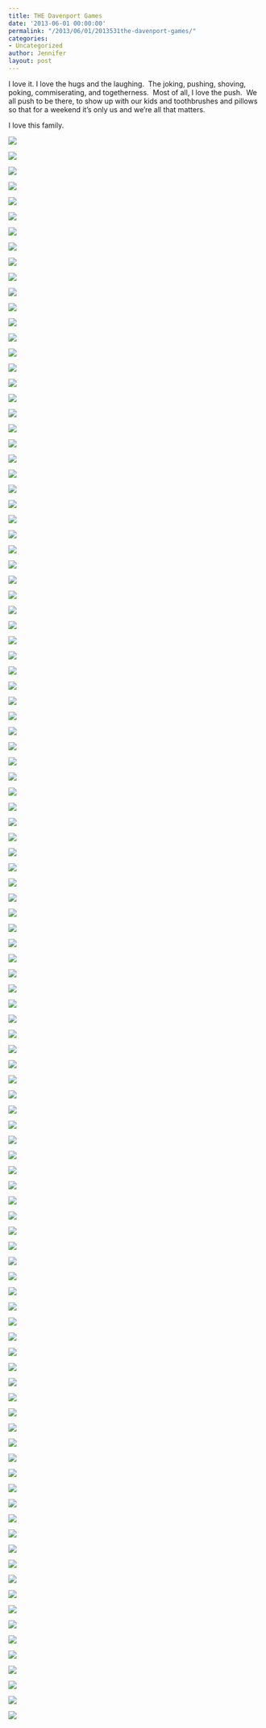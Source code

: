 ```yaml
---
title: THE Davenport Games
date: '2013-06-01 00:00:00'
permalink: "/2013/06/01/2013531the-davenport-games/"
categories:
- Uncategorized
author: Jennifer
layout: post
---
```


I love it. I love the hugs and the laughing. &nbsp;The joking, pushing, shoving, poking, commiserating, and togetherness. &nbsp;Most of all, I love the push. &nbsp;We all push to be there, to show up with our kids and toothbrushes and pillows so that for a weekend it&#8217;s only us and we&#8217;re all that matters.

I love this family.

<div class="image-gallery-wrapper">
  <p>
    <img src="http://static1.squarespace.com/static/50db6bb3e4b015296cd43789/50dfa5b1e4b0dc6320e0b5ea/51b52d77e4b0797e33009b0d/1370828156822/P5260597.JPG" />
  </p>

  <p>
    <img src="http://static1.squarespace.com/static/50db6bb3e4b015296cd43789/50dfa5b1e4b0dc6320e0b5ea/51ade4cae4b08dbef90ab476/1370350800635/967211_10201377729154892_1607598944_o.jpg" />
  </p>

  <p>
    <img src="http://static1.squarespace.com/static/50db6bb3e4b015296cd43789/50dfa5b1e4b0dc6320e0b5ea/51adefb3e4b0be3c52dba928/1370353587887/images.jpeg" />
  </p>

  <p>
    <img src="http://static1.squarespace.com/static/50db6bb3e4b015296cd43789/50dfa5b1e4b0dc6320e0b5ea/51a90d15e4b0c88fb1ff5d77/1370033441867/2013-05-25+10.25.45.jpg.45.jpg?format=original" />
  </p>

  <p>
    <img src="http://static1.squarespace.com/static/50db6bb3e4b015296cd43789/50dfa5b1e4b0dc6320e0b5ea/51a90d59e4b0144f85a209ef/1370050293713/2013-05-25+11.16.24.jpg.24.jpg?format=original" />
  </p>

  <p>
    <img src="http://static1.squarespace.com/static/50db6bb3e4b015296cd43789/50dfa5b1e4b0dc6320e0b5ea/51a90db0e4b0c88fb1ff5e32/1370050464429/2013-05-25+11.20.37.jpg.37.jpg?format=original" />
  </p>

  <p>
    <img src="http://static1.squarespace.com/static/50db6bb3e4b015296cd43789/50dfa5b1e4b0dc6320e0b5ea/51a90e14e4b08b27fbbe5938/1370096374161/2013-05-25+11.22.59.jpg.59.jpg?format=original" />
  </p>

  <p>
    <img src="http://static1.squarespace.com/static/50db6bb3e4b015296cd43789/50dfa5b1e4b0dc6320e0b5ea/51a90e40e4b0687273e30825/1370033741976/2013-05-25+11.27.27.jpg.27.jpg?format=original" />
  </p>

  <p>
    <img src="http://static1.squarespace.com/static/50db6bb3e4b015296cd43789/50dfa5b1e4b0dc6320e0b5ea/51c269b0e4b0c2b46f4d56be/1371695549302/2013-05-25+13.16.10.jpg.10.jpg?format=original" />
  </p>

  <p>
    <img src="http://static1.squarespace.com/static/50db6bb3e4b015296cd43789/50dfa5b1e4b0dc6320e0b5ea/51a90eade4b08b27fbbe5c7e/1370033851112/2013-05-25+13.16.43.jpg.43.jpg?format=original" />
  </p>

  <p>
    <img src="http://static1.squarespace.com/static/50db6bb3e4b015296cd43789/50dfa5b1e4b0dc6320e0b5ea/51a90e79e4b02509ec244cf4/1370033793960/2013-05-25+11.36.35.jpg.35.jpg?format=original" />
  </p>

  <p>
    <img src="http://static1.squarespace.com/static/50db6bb3e4b015296cd43789/50dfa5b1e4b0dc6320e0b5ea/51a90cdee4b02f202603ea2d/1370050067423/2013-05-24+17.45.11.jpg.11.jpg?format=original" />
  </p>

  <p>
    <img src="http://static1.squarespace.com/static/50db6bb3e4b015296cd43789/50dfa5b1e4b0dc6320e0b5ea/51a90cb6e4b0a554a7731533/1370033346841/2013-05-24+16.50.31.jpg.31.jpg?format=original" />
  </p>

  <p>
    <img src="http://static1.squarespace.com/static/50db6bb3e4b015296cd43789/50dfa5b1e4b0dc6320e0b5ea/51a90c9de4b05f6bb2452a03/1370049877529/2013-05-24+17.45.02.jpg.02.jpg?format=original" />
  </p>

  <p>
    <img src="http://static1.squarespace.com/static/50db6bb3e4b015296cd43789/50dfa5b1e4b0dc6320e0b5ea/51a90cc8e4b0953aee4bd2b6/1371694637462/2013-05-24+17.02.30.jpg.30.jpg?format=original" />
  </p>

  <p>
    <img src="http://static1.squarespace.com/static/50db6bb3e4b015296cd43789/50dfa5b1e4b0dc6320e0b5ea/51a90f1ee4b080a0192e4e21/1370050699600/2013-05-26+14.34.39.jpg.39.jpg?format=original" />
  </p>

  <p>
    <img src="http://static1.squarespace.com/static/50db6bb3e4b015296cd43789/50dfa5b1e4b0dc6320e0b5ea/51a958b7e4b0d8e626b3e735/1370052792005/941339_10201331039587682_1529556047_n.jpg" />
  </p>

  <p>
    <img src="http://static1.squarespace.com/static/50db6bb3e4b015296cd43789/50dfa5b1e4b0dc6320e0b5ea/51a90fc6e4b07ac5e8bbdc56/1370054656581/2013-05-26+14.44.15.jpg.15.jpg?format=original" />
  </p>

  <p>
    <img src="http://static1.squarespace.com/static/50db6bb3e4b015296cd43789/50dfa5b1e4b0dc6320e0b5ea/51a90f56e4b070cc6c923eac/1370034014611/2013-05-26+14.41.06.jpg.06.jpg?format=original" />
  </p>

  <p>
    <img src="http://static1.squarespace.com/static/50db6bb3e4b015296cd43789/50dfa5b1e4b0dc6320e0b5ea/51a90f64e4b05f6bb2452fc1/1370050891082/2013-05-26+14.41.17.jpg.17.jpg?format=original" />
  </p>

  <p>
    <img src="http://static1.squarespace.com/static/50db6bb3e4b015296cd43789/50dfa5b1e4b0dc6320e0b5ea/51a90fa7e4b02f35a70db048/1370096391216/2013-05-26+14.42.03.jpg.03.jpg?format=original" />
  </p>

  <p>
    <img src="http://static1.squarespace.com/static/50db6bb3e4b015296cd43789/50dfa5b1e4b0dc6320e0b5ea/51a90fe5e4b05f6bb2453046/1370049011047/2013-05-26+14.44.16.jpg.16.jpg?format=original" />
  </p>

  <p>
    <img src="http://static1.squarespace.com/static/50db6bb3e4b015296cd43789/50dfa5b1e4b0dc6320e0b5ea/51a91000e4b05f6bb2453064/1370047102569/2013-05-26+15.03.07.jpg.07.jpg?format=original" />
  </p>

  <p>
    <img src="http://static1.squarespace.com/static/50db6bb3e4b015296cd43789/50dfa5b1e4b0dc6320e0b5ea/51ade55ce4b095d664d99721/1370829262108/963908_10201377715954562_1282919999_o.jpg" />
  </p>

  <p>
    <img src="http://static1.squarespace.com/static/50db6bb3e4b015296cd43789/50dfa5b1e4b0dc6320e0b5ea/51a91042e4b0a554a7731958/1371694711976/2013-05-26+15.39.41.jpg.41.jpg?format=original" />
  </p>

  <p>
    <img src="http://static1.squarespace.com/static/50db6bb3e4b015296cd43789/50dfa5b1e4b0dc6320e0b5ea/51a91056e4b0687273e30f5f/1371694779135/2013-05-26+15.40.28.jpg.28.jpg?format=original" />
  </p>

  <p>
    <img src="http://static1.squarespace.com/static/50db6bb3e4b015296cd43789/50dfa5b1e4b0dc6320e0b5ea/51a9107ee4b070cc6c923fe5/1370034313362/2013-05-26+15.42.17.jpg.17.jpg?format=original" />
  </p>

  <p>
    <img src="http://static1.squarespace.com/static/50db6bb3e4b015296cd43789/50dfa5b1e4b0dc6320e0b5ea/51a91068e4b02f35a70db1dc/1371694845548/2013-05-26+15.40.42.jpg.42.jpg?format=original" />
  </p>

  <p>
    <img src="http://static1.squarespace.com/static/50db6bb3e4b015296cd43789/50dfa5b1e4b0dc6320e0b5ea/51a91018e4b08c2bc46db276/1370048486099/2013-05-26+15.03.12.jpg.12.jpg?format=original" />
  </p>

  <p>
    <img src="http://static1.squarespace.com/static/50db6bb3e4b015296cd43789/50dfa5b1e4b0dc6320e0b5ea/51a90ec8e4b054d2e0977a74/1370095966701/2013-05-25+18.47.25.jpg.25.jpg?format=original" />
  </p>

  <p>
    <img src="http://static1.squarespace.com/static/50db6bb3e4b015296cd43789/50dfa5b1e4b0dc6320e0b5ea/51a91123e4b0a554a7731a4b/1430547646344/2013-05-26+15.51.43.jpg.43.jpg?format=original" />
  </p>

  <p>
    <img src="http://static1.squarespace.com/static/50db6bb3e4b015296cd43789/50dfa5b1e4b0dc6320e0b5ea/51a91110e4b0144f85a20dc9/1371694891571/2013-05-26+15.51.35.jpg.35.jpg?format=original" />
  </p>

  <p>
    <img src="http://static1.squarespace.com/static/50db6bb3e4b015296cd43789/50dfa5b1e4b0dc6320e0b5ea/51a91132e4b02f35a70db2b3/1370034500599/2013-05-26+15.57.25.jpg.25.jpg?format=original" />
  </p>

  <p>
    <img src="http://static1.squarespace.com/static/50db6bb3e4b015296cd43789/50dfa5b1e4b0dc6320e0b5ea/51a9116de4b02509ec244ffa/1370034551926/2013-05-26+16.57.41.jpg.41.jpg?format=original" />
  </p>

  <p>
    <img src="http://static1.squarespace.com/static/50db6bb3e4b015296cd43789/50dfa5b1e4b0dc6320e0b5ea/51a91182e4b02509ec24501b/1370046263961/2013-05-26+17.07.36.jpg.36.jpg?format=original" />
  </p>

  <p>
    <img src="http://static1.squarespace.com/static/50db6bb3e4b015296cd43789/50dfa5b1e4b0dc6320e0b5ea/51ade3f0e4b00693de85770b/1370350581608/976689_10201377752395473_213240308_o.jpg" />
  </p>

  <p>
    <img src="http://static1.squarespace.com/static/50db6bb3e4b015296cd43789/50dfa5b1e4b0dc6320e0b5ea/51a91197e4b054d2e0977dc1/1370829391611/2013-05-26+17.08.07.jpg.07.jpg?format=original" />
  </p>

  <p>
    <img src="http://static1.squarespace.com/static/50db6bb3e4b015296cd43789/50dfa5b1e4b0dc6320e0b5ea/51ade3fce4b0ef57556e6c3c/1370350594798/468450_10201377752235469_280005273_o.jpg" />
  </p>

  <p>
    <img src="http://static1.squarespace.com/static/50db6bb3e4b015296cd43789/50dfa5b1e4b0dc6320e0b5ea/51b52cc5e4b0de8ae9a82818/1370829552722/P5260489.JPG" />
  </p>

  <p>
    <img src="http://static1.squarespace.com/static/50db6bb3e4b015296cd43789/50dfa5b1e4b0dc6320e0b5ea/51b52cd3e4b0830c27f545e4/1370829607228/P5260491.JPG" />
  </p>

  <p>
    <img src="http://static1.squarespace.com/static/50db6bb3e4b015296cd43789/50dfa5b1e4b0dc6320e0b5ea/51aa9b94e4b02f35a70f549d/1370135445576/253200_10151507014954822_307598665_n.jpg" />
  </p>

  <p>
    <img src="http://static1.squarespace.com/static/50db6bb3e4b015296cd43789/50dfa5b1e4b0dc6320e0b5ea/51a958d8e4b070cc6c92acd2/1370829444928/292964_10201330313529531_614493557_n.jpg" />
  </p>

  <p>
    <img src="http://static1.squarespace.com/static/50db6bb3e4b015296cd43789/50dfa5b1e4b0dc6320e0b5ea/51a958bde4b0953aee4c32ba/1370052798582/942145_10201330749500430_1882221852_n.jpg" />
  </p>

  <p>
    <img src="http://static1.squarespace.com/static/50db6bb3e4b015296cd43789/50dfa5b1e4b0dc6320e0b5ea/51a95896e4b0687273e36c5c/1370052759309/944298_10201345214382043_1045134645_n.jpg" />
  </p>

  <p>
    <img src="http://static1.squarespace.com/static/50db6bb3e4b015296cd43789/50dfa5b1e4b0dc6320e0b5ea/51a958d3e4b0953aee4c32d0/1370052820036/941318_10201330627857389_440428216_n.jpg" />
  </p>

  <p>
    <img src="http://static1.squarespace.com/static/50db6bb3e4b015296cd43789/50dfa5b1e4b0dc6320e0b5ea/51aa9c0be4b0953aee4d75f6/1370135565376/981219_10151514295254822_525917109_o.jpg" />
  </p>

  <p>
    <img src="http://static1.squarespace.com/static/50db6bb3e4b015296cd43789/50dfa5b1e4b0dc6320e0b5ea/51a958c9e4b08c2bc46e14de/1370054378367/945176_10201330643097770_391649457_n.jpg" />
  </p>

  <p>
    <img src="http://static1.squarespace.com/static/50db6bb3e4b015296cd43789/50dfa5b1e4b0dc6320e0b5ea/51ade607e4b0e8306d2b5707/1370351119617/979869_10201377709274395_1091179826_o.jpg" />
  </p>

  <p>
    <img src="http://static1.squarespace.com/static/50db6bb3e4b015296cd43789/50dfa5b1e4b0dc6320e0b5ea/51ade494e4b0eab971c6a7ee/1370350747271/474796_10201377734955037_1385332012_o.jpg" />
  </p>

  <p>
    <img src="http://static1.squarespace.com/static/50db6bb3e4b015296cd43789/50dfa5b1e4b0dc6320e0b5ea/51ade4a0e4b0be3c52db94c3/1370350754507/400520_10201377733394998_1105183707_n.jpg" />
  </p>

  <p>
    <img src="http://static1.squarespace.com/static/50db6bb3e4b015296cd43789/50dfa5b1e4b0dc6320e0b5ea/51ade4a6e4b0e8306d2b562b/1370350766381/964475_10201377733194993_678233113_o.jpg" />
  </p>

  <p>
    <img src="http://static1.squarespace.com/static/50db6bb3e4b015296cd43789/50dfa5b1e4b0dc6320e0b5ea/51ade4b3e4b075fa535f949f/1370350779217/469254_10201377732674980_33405639_o.jpg" />
  </p>

  <p>
    <img src="http://static1.squarespace.com/static/50db6bb3e4b015296cd43789/50dfa5b1e4b0dc6320e0b5ea/51ade4bee4b0be3c52db94e3/1370350791030/981851_10201377731834959_2147314131_o.jpg" />
  </p>

  <p>
    <img src="http://static1.squarespace.com/static/50db6bb3e4b015296cd43789/50dfa5b1e4b0dc6320e0b5ea/51ade472e4b05910970a0ef9/1370351215980/980685_10201377740355172_247049567_o.jpg" />
  </p>

  <p>
    <img src="http://static1.squarespace.com/static/50db6bb3e4b015296cd43789/50dfa5b1e4b0dc6320e0b5ea/51ade4d4e4b0ee05f17ab76c/1370350805127/971884_10201377726834834_877600118_n.jpg" />
  </p>

  <p>
    <img src="http://static1.squarespace.com/static/50db6bb3e4b015296cd43789/50dfa5b1e4b0dc6320e0b5ea/51b52d85e4b02def904b9990/1370828169203/P5260598.JPG" />
  </p>

  <p>
    <img src="http://static1.squarespace.com/static/50db6bb3e4b015296cd43789/50dfa5b1e4b0dc6320e0b5ea/51b52d20e4b047630359ea3a/1371694950016/P5260512.JPG" />
  </p>

  <p>
    <img src="http://static1.squarespace.com/static/50db6bb3e4b015296cd43789/50dfa5b1e4b0dc6320e0b5ea/51b52d05e4b0b6f800411547/1371695089223/P5260509.JPG" />
  </p>

  <p>
    <img src="http://static1.squarespace.com/static/50db6bb3e4b015296cd43789/50dfa5b1e4b0dc6320e0b5ea/51b52d6ce4b0830562504cc9/1370828144375/P5260593.JPG" />
  </p>

  <p>
    <img src="http://static1.squarespace.com/static/50db6bb3e4b015296cd43789/50dfa5b1e4b0dc6320e0b5ea/51b52d27e4b08f55af5286a5/1371695156551/P5260514.JPG" />
  </p>

  <p>
    <img src="http://static1.squarespace.com/static/50db6bb3e4b015296cd43789/50dfa5b1e4b0dc6320e0b5ea/51ade614e4b0ae1d9bf676fb/1370351131026/965636_10201377708554377_1280604310_o.jpg" />
  </p>

  <p>
    <img src="http://static1.squarespace.com/static/50db6bb3e4b015296cd43789/50dfa5b1e4b0dc6320e0b5ea/51a9588de4b0a554a7736291/1370052749865/970689_10201350935085057_302060050_n.jpg" />
  </p>

  <p>
    <img src="http://static1.squarespace.com/static/50db6bb3e4b015296cd43789/50dfa5b1e4b0dc6320e0b5ea/51a9589fe4b02f35a70e0b94/1370052945844/579291_10201343211051961_1954150156_n.jpg" />
  </p>

  <p>
    <img src="http://static1.squarespace.com/static/50db6bb3e4b015296cd43789/50dfa5b1e4b0dc6320e0b5ea/51ade466e4b0fd346148873a/1370350700367/977770_10201377742595228_1526469315_o.jpg" />
  </p>

  <p>
    <img src="http://static1.squarespace.com/static/50db6bb3e4b015296cd43789/50dfa5b1e4b0dc6320e0b5ea/51a958a4e4b013f5da490dd9/1370052773448/954740_10201339530039938_328036736_n.jpg" />
  </p>

  <p>
    <img src="http://static1.squarespace.com/static/50db6bb3e4b015296cd43789/50dfa5b1e4b0dc6320e0b5ea/51ade452e4b0ef57556e6c7b/1370350680114/467578_10201377746315321_333452252_o.jpg" />
  </p>

  <p>
    <img src="http://static1.squarespace.com/static/50db6bb3e4b015296cd43789/50dfa5b1e4b0dc6320e0b5ea/51ade45ce4b02d329fa162e3/1370350690934/981463_10201377742155217_2052987885_o.jpg" />
  </p>

  <p>
    <img src="http://static1.squarespace.com/static/50db6bb3e4b015296cd43789/50dfa5b1e4b0dc6320e0b5ea/51ade480e4b0cd773534fe3f/1370350729400/964548_10201377738995138_417753669_o.jpg" />
  </p>

  <p>
    <img src="http://static1.squarespace.com/static/50db6bb3e4b015296cd43789/50dfa5b1e4b0dc6320e0b5ea/51ade48ee4b08dbef90ab44d/1370350735587/935818_10201377735715056_481853009_n.jpg" />
  </p>

  <p>
    <img src="http://static1.squarespace.com/static/50db6bb3e4b015296cd43789/50dfa5b1e4b0dc6320e0b5ea/51ade4e5e4b02d329fa16341/1370350827481/775176_10201377725274795_1777957851_o.jpg" />
  </p>

  <p>
    <img src="http://static1.squarespace.com/static/50db6bb3e4b015296cd43789/50dfa5b1e4b0dc6320e0b5ea/51ade545e4b00fca53d22e5a/1370350923440/977525_10201377717514601_1524746328_o.jpg" />
  </p>

  <p>
    <img src="http://static1.squarespace.com/static/50db6bb3e4b015296cd43789/50dfa5b1e4b0dc6320e0b5ea/51aa9b88e4b0689c48052a33/1370135434042/178147_10151507014424822_200261319_o.jpg" />
  </p>

  <p>
    <img src="http://static1.squarespace.com/static/50db6bb3e4b015296cd43789/50dfa5b1e4b0dc6320e0b5ea/51ade4dbe4b0cd773534fe6c/1370350816368/976615_10201377727994863_1027342203_o.jpg" />
  </p>

  <p>
    <img src="http://static1.squarespace.com/static/50db6bb3e4b015296cd43789/50dfa5b1e4b0dc6320e0b5ea/51ade51ee4b0481a941e48f3/1370350884112/966548_10201377721314696_183230730_o.jpg" />
  </p>

  <p>
    <img src="http://static1.squarespace.com/static/50db6bb3e4b015296cd43789/50dfa5b1e4b0dc6320e0b5ea/51ade512e4b00fca53d22e3d/1370350874291/976066_10201377722474725_464738273_o.jpg" />
  </p>

  <p>
    <img src="http://static1.squarespace.com/static/50db6bb3e4b015296cd43789/50dfa5b1e4b0dc6320e0b5ea/51aa9bffe4b02f2026057e8c/1370135552794/467934_10151507014959822_1540952113_o.jpg" />
  </p>

  <p>
    <img src="http://static1.squarespace.com/static/50db6bb3e4b015296cd43789/50dfa5b1e4b0dc6320e0b5ea/51ade509e4b00fca53d22e36/1370350862111/468553_10201377722674730_1525075683_o.jpg" />
  </p>

  <p>
    <img src="http://static1.squarespace.com/static/50db6bb3e4b015296cd43789/50dfa5b1e4b0dc6320e0b5ea/51ade53be4b00693de8577f2/1370350913274/966923_10201377719914661_127052329_o.jpg" />
  </p>

  <p>
    <img src="http://static1.squarespace.com/static/50db6bb3e4b015296cd43789/50dfa5b1e4b0dc6320e0b5ea/51ade528e4b08b89ff6544f8/1370350894595/976157_10201377721194693_903412510_o.jpg" />
  </p>

  <p>
    <img src="http://static1.squarespace.com/static/50db6bb3e4b015296cd43789/50dfa5b1e4b0dc6320e0b5ea/51ade532e4b08dbef90ab4aa/1370350904095/977979_10201377719754657_2123739975_o.jpg" />
  </p>

  <p>
    <img src="http://static1.squarespace.com/static/50db6bb3e4b015296cd43789/50dfa5b1e4b0dc6320e0b5ea/51aa9b9ce4b08b27fbc00c20/1370135454573/967006_10151507014939822_660127720_o.jpg" />
  </p>

  <p>
    <img src="http://static1.squarespace.com/static/50db6bb3e4b015296cd43789/50dfa5b1e4b0dc6320e0b5ea/51b52d54e4b027c2e3e5d0a3/1370828120874/P5260569.JPG" />
  </p>

  <p>
    <img src="http://static1.squarespace.com/static/50db6bb3e4b015296cd43789/50dfa5b1e4b0dc6320e0b5ea/51b52d48e4b047630359eb60/1370828108809/P5260564.JPG" />
  </p>

  <p>
    <img src="http://static1.squarespace.com/static/50db6bb3e4b015296cd43789/50dfa5b1e4b0dc6320e0b5ea/51a911b2e4b080a0192e52d2/1370048797276/2013-05-26+17.16.45.jpg.45.jpg?format=original" />
  </p>

  <p>
    <img src="http://static1.squarespace.com/static/50db6bb3e4b015296cd43789/50dfa5b1e4b0dc6320e0b5ea/51b52d63e4b0830562504cb8/1370828137257/P5260590.JPG" />
  </p>

  <p>
    <img src="http://static1.squarespace.com/static/50db6bb3e4b015296cd43789/50dfa5b1e4b0dc6320e0b5ea/51ade4f1e4b0ef57556e6cfc/1370350839668/977199_10201377724354772_521236722_o.jpg" />
  </p>

  <p>
    <img src="http://static1.squarespace.com/static/50db6bb3e4b015296cd43789/50dfa5b1e4b0dc6320e0b5ea/51ade4fde4b00fca53d22e2e/1370350851847/705137_10201377722634729_966334522_o.jpg" />
  </p>

  <p>
    <img src="http://static1.squarespace.com/static/50db6bb3e4b015296cd43789/50dfa5b1e4b0dc6320e0b5ea/51ade442e4b01575521b6484/1370350664668/963859_10201377748715381_225697351_o.jpg" />
  </p>

  <p>
    <img src="http://static1.squarespace.com/static/50db6bb3e4b015296cd43789/50dfa5b1e4b0dc6320e0b5ea/51ade598e4b05910970a1077/1370351009211/964777_10201377714034514_555538356_o.jpg" />
  </p>

  <p>
    <img src="http://static1.squarespace.com/static/50db6bb3e4b015296cd43789/50dfa5b1e4b0dc6320e0b5ea/51ade428e4b0eab971c6a7a5/1370350639361/463777_10201377749755407_201628239_o.jpg" />
  </p>

  <p>
    <img src="http://static1.squarespace.com/static/50db6bb3e4b015296cd43789/50dfa5b1e4b0dc6320e0b5ea/51ade572e4b0ef57556e6d50/1370350969065/286159_10201377715474550_2011457041_o.jpg" />
  </p>

  <p>
    <img src="http://static1.squarespace.com/static/50db6bb3e4b015296cd43789/50dfa5b1e4b0dc6320e0b5ea/51ade57ee4b00fca53d22e90/1370350980572/463772_10201377715114541_1009114346_o.jpg" />
  </p>

  <p>
    <img src="http://static1.squarespace.com/static/50db6bb3e4b015296cd43789/50dfa5b1e4b0dc6320e0b5ea/51ade589e4b0cd773534fef8/1370350989399/664627_10201377714554527_655063642_o.jpg" />
  </p>

  <p>
    <img src="http://static1.squarespace.com/static/50db6bb3e4b015296cd43789/50dfa5b1e4b0dc6320e0b5ea/51ade591e4b0beafae40a3e4/1370350995587/400521_10201377713754507_1994533558_n.jpg" />
  </p>

  <p>
    <img src="http://static1.squarespace.com/static/50db6bb3e4b015296cd43789/50dfa5b1e4b0dc6320e0b5ea/51ade5b2e4b0481a941e4960/1370351033397/981570_10201377713114491_1164866883_o.jpg" />
  </p>

  <p>
    <img src="http://static1.squarespace.com/static/50db6bb3e4b015296cd43789/50dfa5b1e4b0dc6320e0b5ea/51ade5c0e4b0ae1d9bf676b8/1370351047808/966728_10201377711954462_1900462374_o.jpg" />
  </p>

  <p>
    <img src="http://static1.squarespace.com/static/50db6bb3e4b015296cd43789/50dfa5b1e4b0dc6320e0b5ea/51ade5d9e4b08b89ff654587/1370351070482/468471_10201377711634454_1982824893_o.jpg" />
  </p>

  <p>
    <img src="http://static1.squarespace.com/static/50db6bb3e4b015296cd43789/50dfa5b1e4b0dc6320e0b5ea/51ade5a5e4b01f4a78978f94/1370351020205/976763_10201377713074490_2042752626_o.jpg" />
  </p>

  <p>
    <img src="http://static1.squarespace.com/static/50db6bb3e4b015296cd43789/50dfa5b1e4b0dc6320e0b5ea/51ade5e3e4b08dbef90ab4fb/1370351085409/963980_10201377711074440_1384658296_o.jpg" />
  </p>

  <p>
    <img src="http://static1.squarespace.com/static/50db6bb3e4b015296cd43789/50dfa5b1e4b0dc6320e0b5ea/51ade5f1e4b00693de857879/1370351095364/474936_10201377710594428_822752855_o.jpg" />
  </p>

  <p>
    <img src="http://static1.squarespace.com/static/50db6bb3e4b015296cd43789/50dfa5b1e4b0dc6320e0b5ea/51ade5fce4b0ae1d9bf676eb/1370351107796/468577_10201377710314421_887385326_o.jpg" />
  </p>

  <p>
    <img src="http://static1.squarespace.com/static/50db6bb3e4b015296cd43789/50dfa5b1e4b0dc6320e0b5ea/51aa9b7be4b02509ec25e811/1370135421806/964930_10151507013824822_1724992418_o.jpg" />
  </p>

  <p>
    <img src="http://static1.squarespace.com/static/50db6bb3e4b015296cd43789/50dfa5b1e4b0dc6320e0b5ea/51a958dfe4b080a0192ea754/1370052832023/947039_10201354402731746_512371210_n.jpg" />
  </p>

  <p>
    <img src="http://static1.squarespace.com/static/50db6bb3e4b015296cd43789/50dfa5b1e4b0dc6320e0b5ea/51a95873e4b08b27fbbec7fd/1370052724555/941953_10201354970705945_789184948_n.jpg" />
  </p>

  <p>
    <img src="http://static1.squarespace.com/static/50db6bb3e4b015296cd43789/50dfa5b1e4b0dc6320e0b5ea/51a958b1e4b0687273e36c6c/1370053150317/294754_10201333061318224_32999594_n.jpg" />
  </p>
</div>
